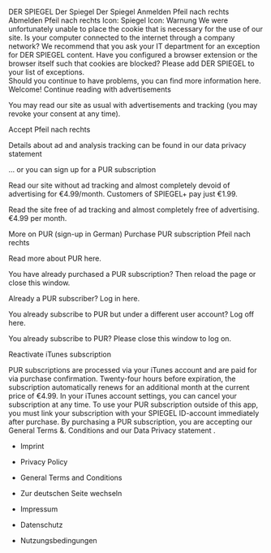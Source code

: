 DER SPIEGEL Der Spiegel Der Spiegel Anmelden Pfeil nach rechts Abmelden Pfeil nach rechts Icon: Spiegel Icon: Warnung We were unfortunately unable to place the cookie that is necessary for the use of our site. Is your computer connected to the internet through a company network? We recommend that you ask your IT department for an exception for DER SPIEGEL content. Have you configured a browser extension or the browser itself such that cookies are blocked? Please add DER SPIEGEL to your list of exceptions.  
Should you continue to have problems, you can find more information here. Welcome! Continue reading with advertisements

You may read our site as usual with advertisements and tracking (you may revoke your consent at any time).

Accept Pfeil nach rechts

Details about ad and analysis tracking can be found in our data privacy statement

… or you can sign up for a PUR subscription

Read our site without ad tracking and almost completely devoid of advertising for €4.99/month. Customers of SPIEGEL+ pay just €1.99.

Read the site free of ad tracking and almost completely free of advertising. €4.99 per month.

More on PUR (sign-up in German) Purchase PUR subscription Pfeil nach rechts

Read more about PUR here.

You have already purchased a PUR subscription? Then reload the page or close this window.

Already a PUR subscriber? Log in here.

You already subscribe to PUR but under a different user account? Log off here.

You already subscribe to PUR? Please close this window to log on.

Reactivate iTunes subscription

PUR subscriptions are processed via your iTunes account and are paid for via purchase confirmation. Twenty-four hours before expiration, the subscription automatically renews for an additional month at the current price of €4.99. In your iTunes account settings, you can cancel your subscription at any time. To use your PUR subscription outside of this app, you must link your subscription with your SPIEGEL ID-account immediately after purchase. By purchasing a PUR subscription, you are accepting our General Terms &. Conditions and our Data Privacy statement .

*   Imprint
*   Privacy Policy
*   General Terms and Conditions

*   Zur deutschen Seite wechseln

*   Impressum
*   Datenschutz
*   Nutzungsbedingungen